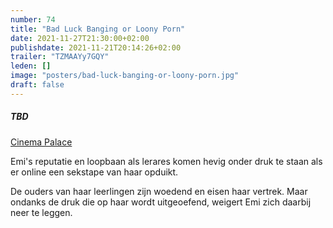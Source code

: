 ```yaml
---
number: 74
title: "Bad Luck Banging or Loony Porn"
date: 2021-11-27T21:30:00+02:00
publishdate: 2021-11-21T20:14:26+02:00
trailer: "TZMAAYy7GQY"
leden: []
image: "posters/bad-luck-banging-or-loony-porn.jpg"
draft: false
---
```


##### TBD

[Cinema Palace](https://cinema-palace.be/nl/film/bad-luck-banging-or-loony-porn)

Emi's reputatie en loopbaan als lerares komen hevig onder druk te staan als er
online een sekstape van haar opduikt.
<!--more-->
De ouders van haar leerlingen zijn woedend en eisen haar vertrek.
Maar ondanks de druk die op haar wordt uitgeoefend, weigert Emi zich daarbij neer te leggen.
